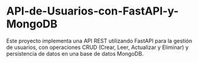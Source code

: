# API-de-Usuarios-con-FastAPI-y-MongoDB
Este proyecto implementa una API REST utilizando FastAPI para la gestión de usuarios, con operaciones CRUD (Crear, Leer, Actualizar y Eliminar) y persistencia de datos en una base de datos MongoDB.

